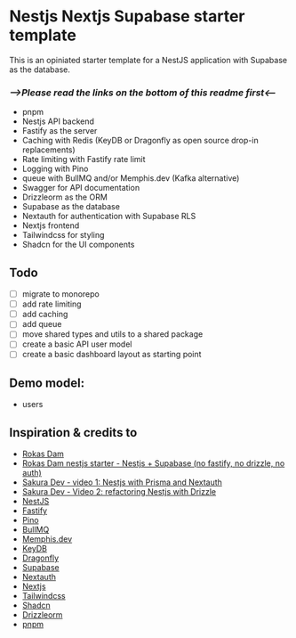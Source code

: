 # Nestjs Nextjs Supabase starter template

This is an opiniated starter template for a NestJS application with Supabase as the database.

### _**-->Please read the links on the bottom of this readme first<--**_

- pnpm
- Nestjs API backend
- Fastify as the server
- Caching with Redis (KeyDB or Dragonfly as open source drop-in replacements)
- Rate limiting with Fastify rate limit
- Logging with Pino
- queue with BullMQ and/or Memphis.dev (Kafka alternative)
- Swagger for API documentation
- Drizzleorm as the ORM
- Supabase as the database
- Nextauth for authentication with Supabase RLS
- Nextjs frontend
- Tailwindcss for styling
- Shadcn for the UI components

## Todo

- [ ] migrate to monorepo
- [ ] add rate limiting
- [ ] add caching
- [ ] add queue
- [ ] move shared types and utils to a shared package
- [ ] create a basic API user model
- [ ] create a basic dashboard layout as starting point

## Demo model:

- users

## Inspiration & credits to

- [Rokas Dam](https://github.com/devRokas)
- [Rokas Dam nestjs starter - Nestjs + Supabase (no fastify, no drizzle, no auth)](https://github.com/devRokas/supabase-nestjs-rest-api-starter-kit)
- [Sakura Dev - video 1: Nestjs with Prisma and Nextauth](https://www.youtube.com/watch?v=khNwrFJ-Xqs)
- [Sakura Dev - Video 2: refactoring Nestjs with Drizzle](https://www.youtube.com/watch?v=l1DGXmmgZ9w)
- [NestJS](https://nestjs.com/)
- [Fastify](https://www.fastify.io/)
- [Pino](https://getpino.io/)
- [BullMQ](https://docs.bullmq.io/)
- [Memphis.dev](https://memphis.dev/)
- [KeyDB](https://keydb.dev/)
- [Dragonfly](https://dragonflydb.com/)
- [Supabase](https://supabase.io/)
- [Nextauth](https://next-auth.js.org/)
- [Nextjs](https://nextjs.org/)
- [Tailwindcss](https://tailwindcss.com/)
- [Shadcn](https://shadcn.com/)
- [Drizzleorm](https://drizzleorm.com/)
- [pnpm](https://pnpm.io/)
